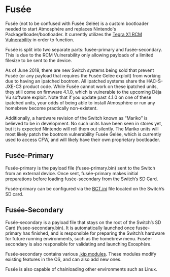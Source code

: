 # Fusée
Fusée (not to be confused with Fusée Gelée) is a custom bootloader needed to start Atmosphère and replaces Nintendo's Package1loader/bootloader. It currently utilizes the [Tegra X1 RCM Vulnerability](https://nvidia.custhelp.com/app/answers/detail/a_id/4660/~/security-notice%3A-nvidia-tegra-rcm-vulnerability) in order to function.

Fusée is split into two separate parts: fusée-primary and fusée-secondary. This is due to the RCM Vulnerability only allowing payloads of a limited filesize to be sent to the device.

As of June 2018, there are new Switch systems being sold that prevent Fusée (or any payload that requires the Fusée Gelée exploit) from working due to having an ipatched bootrom. All ipatched systems share the HAC-S-JXE-C3 product code. While Fusée cannot work on these ipatched units, they still come on firmware 4.1.0, which is vulnerable to the upcoming Déja Vu software exploit. Note that if you update past 4.1.0 on one of these ipatched units, your odds of being able to install Atmosphère or run any homebrew become practically non-existent.

Additionally, a hardware revision of the Switch known as “Mariko” is believed to be in development. No such units have been seen in stores yet, but it is expected Nintendo will roll them out silently. The Mariko units will most likely patch the bootrom vulnerability Fusée Gelée, which is currently used to access CFW, and will likely have their own proprietary bootloader.

## Fusée-Primary
Fusée-primary is the payload file (fusee-primary.bin) sent to the Switch from an external device. Once sent, fusée-primary makes initial preparations before loading fusée-secondary from the Switch’s SD Card.

Fusée-primary can be configured via the [BCT.ini](https://github.com/joelc608/Atmosphere/blob/master/docs/components/fusee/BCT.md) file located on the Switch’s SD card.

## Fusée-Secondary
Fusée-secondary is a payload file that stays on the root of the Switch’s SD Card (fusee-secondary.bin). It is automatically launched once fusée-primary has finished, and is responsible for preparing the Switch’s hardware for future running environments, such as the homebrew menu. Fusée-secondary is also responsible for validating and launching Exosphère.

Fusée-secondary contains various [.kip modules](https://github.com/joelc608/Atmosphere/tree/master/docs/modules). These modules modify existing features in the OS, and can also add new ones.

Fusée is also capable of chainloading other environments such as Linux.
